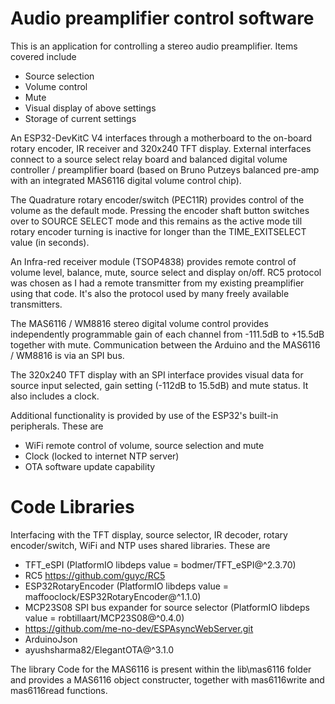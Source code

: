 Audio preamplifier control software
===================================

This is an application for controlling a stereo audio preamplifier. Items covered include
*  Source selection
*  Volume control
*  Mute
*  Visual display of above settings
*  Storage of current settings

An ESP32-DevKitC V4 interfaces through a motherboard to the on-board rotary encoder, IR receiver and 320x240 TFT display. External interfaces connect to a source select relay board and balanced digital volume controller / preamplifier board (based on Bruno Putzeys balanced pre-amp with an integrated MAS6116 digital volume control chip).

The Quadrature rotary encoder/switch (PEC11R) provides control of the volume as the default mode. Pressing the encoder shaft button switches over to SOURCE SELECT mode and this remains as the active mode till rotary encoder turning is inactive for longer than the TIME_EXITSELECT value (in seconds).

An Infra-red receiver module (TSOP4838) provides remote control of volume level, balance, mute, source select and display on/off. RC5 protocol was chosen as I had a remote transmitter from my existing preamplifier using that code. It's also the protocol used by many freely available transmitters.

The MAS6116 / WM8816 stereo digital volume control provides independently programmable gain of each channel from -111.5dB to +15.5dB together with mute. Communication between the Arduino and the MAS6116 / WM8816 is via an SPI bus.

The 320x240 TFT display with an SPI interface provides visual data for source input selected, gain setting (-112dB to 15.5dB) and mute status. It also includes a clock.

Additional functionality is provided by use of the ESP32's built-in peripherals. These are
* WiFi remote control of volume, source selection and mute
* Clock (locked to internet NTP server)
* OTA software update capability

Code Libraries
=================
Interfacing with the TFT display, source selector, IR decoder, rotary encoder/switch, WiFi and NTP uses shared libraries. These are
* TFT_eSPI (PlatformIO libdeps value = bodmer/TFT_eSPI@^2.3.70)
* RC5    https://github.com/guyc/RC5
* ESP32RotaryEncoder (PlatformIO libdeps value = maffooclock/ESP32RotaryEncoder@^1.1.0)
* MCP23S08 SPI bus expander for source selector (PlatformIO libdeps value = robtillaart/MCP23S08@^0.4.0)
* https://github.com/me-no-dev/ESPAsyncWebServer.git
* ArduinoJson
* ayushsharma82/ElegantOTA@^3.1.0

The library Code for the MAS6116 is present within the lib\mas6116 folder and provides a MAS6116 object constructer,  together with  mas6116write and mas6116read functions.